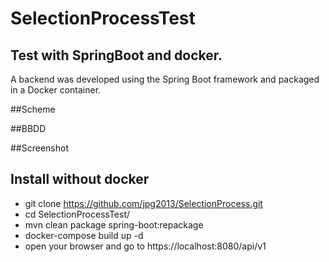 # SelectionProcessTest

## Test with SpringBoot and docker.
A backend was developed using the Spring Boot framework and packaged in a Docker container.

##Scheme

##BBDD

##Screenshot

## Install without docker
* git clone https://github.com/jpg2013/SelectionProcess.git
* cd SelectionProcessTest/
* mvn clean package spring-boot:repackage
* docker-compose build up -d 
* open your browser and go to https://localhost:8080/api/v1